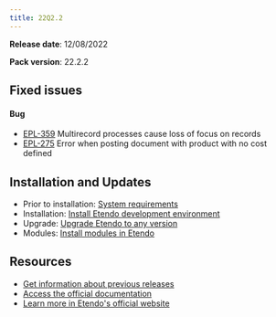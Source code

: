 ```yaml
---
title: 22Q2.2
---
```


**Release date**: 12/08/2022

**Pack version**: 22.2.2

## Fixed issues

#### Bug

- [EPL-359](https://github.com/etendosoftware/etendo_core/issues/44) Multirecord processes cause loss of focus on records
- [EPL-275](https://github.com/etendosoftware/etendo_core/issues/23) Error when posting document with product with no cost defined

## Installation and Updates

- Prior to installation: [System requirements](/docs.etendo.software/legacy/technical-documentation/etendo-environment/requirements-and-tools/requirements)
- Installation: [Install Etendo development environment](https://docs.etendo.software/en/technical-documentation/etendo-environment/setup-and-upgrade/installation/install-etendo-development-environment)
- Upgrade: [Upgrade Etendo to any version](https://docs.etendo.software/en/technical-documentation/etendo-environment/setup-and-upgrade/installation/upgrade-etendo-to-any-version)
- Modules: [Install modules in Etendo](https://docs.etendo.software/en/technical-documentation/etendo-environment/setup-and-upgrade/modules/install-modules-in-etendo)

## Resources

- [Get information about previous releases](https://docs.etendo.software/en/Release-notes)
- [Access the official documentation](https://docs.etendo.software)
- [Learn more in Etendo's official website](https://etendo.software)
